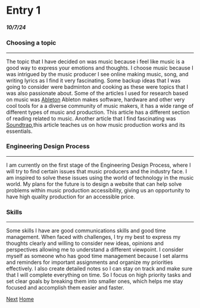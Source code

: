 # Entry 1
##### 10/7/24
### Choosing a topic    

---
The topic that I have decided on was music because i feel like music is a good way to express your emotions and thoughts. I choose music because I was intrigued by the music producer I see online making music, song, and writing lyrics as I find it very fascinating. Some backup ideas that I was going to consider were badminton and cooking as these were topics that I was also passionate about. Some of the articles I used for research based on music was [Ableton](https://www.ableton.com/en/) Ableton makes software, hardware and other very cool tools for a a diverse community of music makers, it has a wide range of different types of music and production. This article has a different section of reading related to music. Another article that I find fascinating was [Soundtrap](https://www.soundtrap.com/content/blog/how-to-produce-music),this article teaches us on how music production works and its essentials.
### Engineering Design Process
---
 I am currently on the first stage of the Engineering Design Process, where I will try to find certain issues that music producers and the industry face. I am inspired to solve these issues using the world of technology in the music world. My plans for the future is to design a website that can help solve problems within music production accessibility, giving us an opportunity to have high quality production for an accessible price.

 ### Skills
 ---
 Some skills I have are good communications skills and good time management. When faced with challenges, I try my best to express my thoughts clearly and willing to consider new ideas, opinions and perspectives allowing me to understand a different viewpoint. I consider myself as someone who has good time management because I set alarms and reminders for important assignments and organize my priorities effectively. I also create detailed notes so I can stay on track and make sure that I will complete everything on time. So I focus on high priority tasks and set clear goals by breaking them into smaller ones, which helps me stay focused and accomplish them easier and faster.

[Next](entry02.md)
[Home](../README.md)
